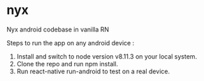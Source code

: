 # nyx
Nyx android codebase in vanilla RN

Steps to run the app on any android device : 
1. Install and switch to node version v8.11.3 on your local system.
2. Clone the repo and run npm install.
3. Run react-native run-android to test on a real device.
